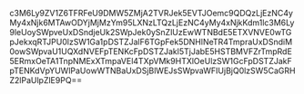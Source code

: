 c3M6Ly9ZV1Z6TFRFeU9DMW5ZMjA2TVRJek5EVTJOemc9QDQzLjEzNC4yMy4xNjk6MTAwODYjMjMzYm95LXNzLTQzLjEzNC4yMy4xNjkKdm1lc3M6Ly9leUoySWpveUxDSndjeUk2SWpJek0ySnZlUzEwWTNBdE5ETXVNVE0wTGpJekxqRTJPU0lzSW1Ga1pDSTZJalF6TGpFek5DNHlNeTR4TmpraUxDSndiM0owSWpvaU1UQXdNVEFpTENKcFpDSTZJakl5TjJabE5HSTBMVFZrTmpRdE5ERmxOeTA1TnpNMExXTmpaVEl4TXpVMk9HTXlOeUlzSW1GcFpDSTZJakFpTENKdVpYUWlPaUowWTNBaUxDSjBlWEJsSWpvaWFIUjBjQ0lzSW5CaGRHZ2lPaUlpZlE9PQ==
